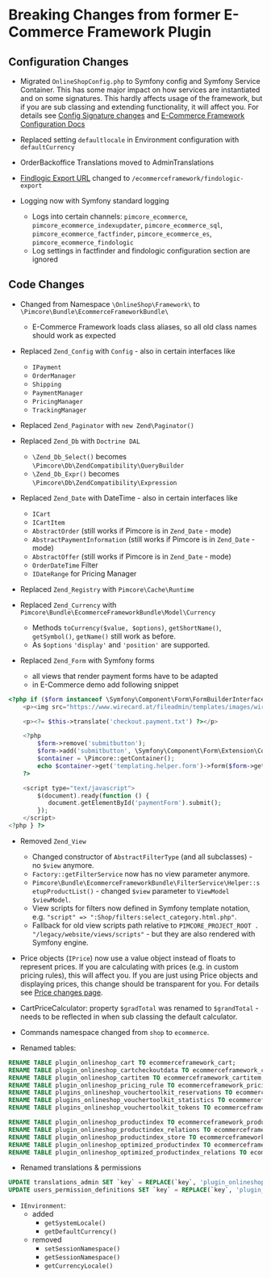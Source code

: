 # Breaking Changes from former E-Commerce Framework Plugin 

## Configuration Changes
- Migrated `OnlineShopConfig.php` to Symfony config and Symfony Service Container. This has some major impact on how 
  services are instantiated and on some signatures. This hardly affects usage of the framework, but if you are sub classing
  and extending functionality, it will affect you. 
  For details see [Config Signature changes](./02_Ecommerce_Framework_Config_Signature_Changes.md) and
   [E-Commerce Framework Configuration Docs](../../../10_E-Commerce_Framework/04_Configuration/README.md)



- Replaced setting `defaultlocale` in Environment configuration with `defaultCurrency`

- OrderBackoffice Translations moved to AdminTranslations

- [Findlogic Export URL](../../../10_E-Commerce_Framework/05_Index_Service/01_Product_Index_Configuration/05_Data_Architecture_and_Indexing_Process.md) 
  changed to `/ecommerceframework/findologic-export`

- Logging now with Symfony standard logging
   - Logs into certain channels: `pimcore_ecommerce`, `pimcore_ecommerce_indexupdater`, `pimcore_ecommerce_sql`, `pimcore_ecommerce_factfinder`, `pimcore_ecommerce_es`, `pimcore_ecommerce_findologic`
   - Log settings in factfinder and findologic configuration section are ignored

## Code Changes
- Changed from Namespace `\OnlineShop\Framework\` to `\Pimcore\Bundle\EcommerceFrameworkBundle\`
   - E-Commerce Framework loads class aliases, so all old class names should work as expected
   
- Replaced `Zend_Config` with `Config` - also in certain interfaces like
   - `IPayment`
   - `OrderManager`
   - `Shipping`
   - `PaymentManager`
   - `PricingManager`
   - `TrackingManager`
  
- Replaced `Zend_Paginator` with `new Zend\Paginator()`

- Replaced `Zend_Db` with `Doctrine DAL` 
   - `\Zend_Db_Select()` becomes `\Pimcore\Db\ZendCompatibility\QueryBuilder` 
   - `\Zend_Db_Expr()` becomes `\Pimcore\Db\ZendCompatibility\Expression`   
   
 - Replaced `Zend_Date` with DateTime - also in certain interfaces like
   - `ICart`
   - `ICartItem`
   - `AbstractOrder` (still works if Pimcore is in `Zend_Date` - mode)
   - `AbstractPaymentInformation` (still works if Pimcore is in `Zend_Date` - mode)
   - `AbstractOffer` (still works if Pimcore is in `Zend_Date` - mode)
   - `OrderDateTime` Filter
   - `IDateRange` for Pricing Manager
   
- Replaced `Zend_Registry` with `Pimcore\Cache\Runtime`

- Replaced `Zend_Currency` with `Pimcore\Bundle\EcommerceFrameworkBundle\Model\Currency`
    - Methods `toCurrency($value, $options)`, `getShortName()`, `getSymbol()`, `getName()` still work as before. 
	- As `$options` `'display'` and `'position'` are supported. 

- Replaced `Zend_Form` with Symfony forms
   - all views that render payment forms have to be adapted 
   - in E-Commerce demo add following snippet
```php 
<?php if ($form instanceof \Symfony\Component\Form\FormBuilderInterface) { ?>
    <p><img src="https://www.wirecard.at/fileadmin/templates/images/wirecard-logo.png"/></p>

    <p><?= $this->translate('checkout.payment.txt') ?></p>

    <?php
        $form->remove('submitbutton');
        $form->add('submitbutton', \Symfony\Component\Form\Extension\Core\Type\SubmitType::class, ['attr' => ['class' => 'btn btn-primary'], 'label' => $this->translate('checkout.payment.paynow')]);
        $container = \Pimcore::getContainer();
        echo $container->get('templating.helper.form')->form($form->getForm()->createView());
    ?>

    <script type="text/javascript">
        $(document).ready(function () {
           document.getElementById('paymentForm').submit();
        });
    </script>
<?php } ?>
```
		
- Removed `Zend_View` 
   - Changed constructor of `AbstractFilterType` (and all subclasses) - no `$view` anymore.
   - `Factory::getFilterService` now has no view parameter anymore.
   - `Pimcore\Bundle\EcommerceFrameworkBundle\FilterService\Helper::setupProductList()` - changed `$view` parameter to 
      `ViewModel $viewModel`.
   - View scripts for filters now defined in Symfony template notation, e.g. 
      `"script" => ":Shop/filters:select_category.html.php"`.
   - Fallback for old view scripts path relative to `PIMCORE_PROJECT_ROOT . "/legacy/website/views/scripts"` - but they 
      are also rendered with Symfony engine.

- Price objects (`IPrice`) now use a value object instead of floats to represent prices. If you are calculating with prices
  (e.g. in custom pricing rules), this will affect you. If you are just using Price objects and displaying prices, this 
  change should be transparent for you. For details see [Price changes page](./01_Ecommerce_Framework_Price_Objects.md).   
 
- CartPriceCalculator: property `$gradTotal` was renamed to `$grandTotal` - needs to be reflected in when sub classing 
  the default calculator.
   
- Commands namespace changed from `shop` to `ecommerce`. 

- Renamed tables:
```sql
RENAME TABLE plugin_onlineshop_cart TO ecommerceframework_cart; 
RENAME TABLE plugin_onlineshop_cartcheckoutdata TO ecommerceframework_cartcheckoutdata; 
RENAME TABLE plugin_onlineshop_cartitem TO ecommerceframework_cartitem; 
RENAME TABLE plugin_onlineshop_pricing_rule TO ecommerceframework_pricing_rule; 
RENAME TABLE plugins_onlineshop_vouchertoolkit_reservations TO ecommerceframework_vouchertoolkit_reservations;
RENAME TABLE plugins_onlineshop_vouchertoolkit_statistics TO ecommerceframework_vouchertoolkit_statistics;
RENAME TABLE plugins_onlineshop_vouchertoolkit_tokens TO ecommerceframework_vouchertoolkit_tokens;

RENAME TABLE plugin_onlineshop_productindex TO ecommerceframework_productindex; 
RENAME TABLE plugin_onlineshop_productindex_relations TO ecommerceframework_productindex_relations; 
RENAME TABLE plugin_onlineshop_productindex_store TO ecommerceframework_productindex_store; 
RENAME TABLE plugin_onlineshop_optimized_productindex TO ecommerceframework_optimized_productindex; 
RENAME TABLE plugin_onlineshop_optimized_productindex_relations TO ecommerceframework_optimized_productindex_relations; 
```

- Renamed translations & permissions
```sql 
UPDATE translations_admin SET `key` = REPLACE(`key`, 'plugin_onlineshop_', 'bundle_ecommerce_') WHERE `key` LIKE 'plugin_onlineshop%';
UPDATE users_permission_definitions SET `key` = REPLACE(`key`, 'plugin_onlineshop_', 'bundle_ecommerce_');	
```

- `IEnvironment`: 
  - added 
    - `getSystemLocale()`
    - `getDefaultCurrency()`
  - removed 
    - `setSessionNamespace()`
    - `getSessionNamespace()`
    - `getCurrencyLocale()`
   
